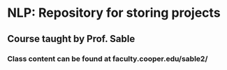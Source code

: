 # NLP: Repository for storing projects
<h2>Course taught by Prof. Sable</h2>
<h3>Class content can be found at faculty.cooper.edu/sable2/</h3>
